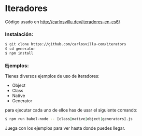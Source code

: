 # Iteradores
Código usado en http://carlosvillu.dev/iteradores-en-es6/


### Instalación:

```bash
$ git clone https://github.com/carlosvillu-com/iterators
$ cd generator
$ npm install
```

### Ejemplos:

Tienes diversos ejemplos de uso de iteradores:

* Object
* Class
* Native
* Generator

para ejecutar cada uno de ellos has de usar el siguiente comando:

```bash
$ npm run babel-node -- [class|native|object|generators].js
```

Juega con los ejemplos para ver hasta donde puedes llegar.
